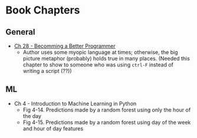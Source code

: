 # Book Chapters

## General
* [Ch 28 - Becomming a Better Programmer](goodliffe_ch_28.pdf)
  * Author uses some myopic language at times; otherwise, the big picture metaphor (probably) holds true in many places. (Needed this chapter to show to someone who was using `ctrl-F` instead of writing a script (??))


## ML
* Ch 4 - Introduction to Machine Learning in Python
  * Fig 4-14. Predictions made by a random forest using only the hour of the day
  * Fig 4-15. Predictions made by a random forest using day of the week and hour of day features

